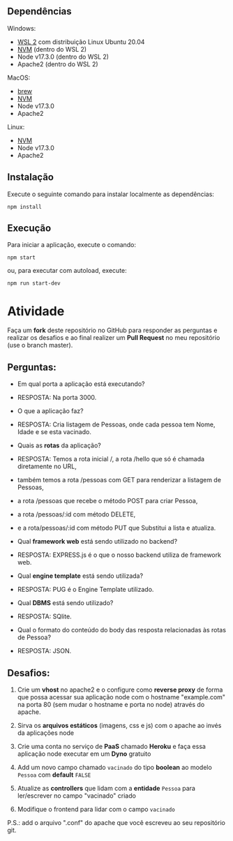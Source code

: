 ## Dependências

Windows:
- [WSL 2](https://docs.microsoft.com/pt-br/windows/wsl/install) com distribuição Linux Ubuntu 20.04
- [NVM](https://github.com/nvm-sh/nvm) (dentro do WSL 2)
- Node v17.3.0 (dentro do WSL 2)
- Apache2 (dentro do WSL 2)

MacOS:
- [brew](https://brew.sh/index_pt-br)
- [NVM](https://github.com/nvm-sh/nvm)
- Node v17.3.0
- Apache2

Linux:
- [NVM](https://github.com/nvm-sh/nvm)
- Node v17.3.0
- Apache2

## Instalação

Execute o seguinte comando para instalar localmente as dependências:

```
npm install
```
## Execução

Para iniciar a aplicação, execute o comando:
```
npm start
```

ou, para executar com autoload, execute:

```
npm run start-dev
```

# Atividade

Faça um **fork** deste repositório no GitHub para responder as perguntas e realizar os desafios e ao final realizer um **Pull Request** no meu repositório (use o branch master).

## Perguntas:

- Em qual porta a aplicação está executando?
- RESPOSTA: Na porta 3000.

- O que a aplicação faz?
- RESPOSTA: Cria listagem de Pessoas, onde cada pessoa tem Nome, Idade e se esta vacinado.

- Quais as **rotas** da aplicação?
- RESPOSTA: Temos a rota inicial /, a rota /hello que só é chamada diretamente no URL,  
- também temos a rota /pessoas com GET para renderizar a listagem de Pessoas,   
- a rota /pessoas que recebe o método POST para criar Pessoa,  
- a rota /pessoas/:id com método DELETE,  
- e a rota/pessoas/:id com método PUT que Substitui a lista e atualiza.

- Qual **framework web** está sendo utilizado no backend?
- RESPOSTA: EXPRESS.js é o que o nosso backend utiliza de framework web.  

- Qual **engine template** está sendo utilizada?
- RESPOSTA: PUG é o Engine Template utilizado.  

- Qual **DBMS** está sendo utilizado?
- RESPOSTA: SQlite.  
- Qual o formato do conteúdo do body das resposta relacionadas às rotas de Pessoa?
- RESPOSTA: JSON.

## Desafios:

1. Crie um **vhost** no apache2 e o configure como **reverse proxy** de forma que possa acessar sua aplicação node com o hostname "example.com" na porta 80 (sem mudar o hostname e porta no node) através do apache.

2. Sirva os **arquivos estáticos** (imagens, css e js) com o apache ao invés da aplicações node
3. Crie uma conta no serviço de **PaaS** chamado **Heroku** e faça essa aplicação node executar em um **Dyno** gratuito
4. Add um novo campo chamado `vacinado` do tipo **boolean** ao modelo `Pessoa` com **default** `FALSE`
5. Atualize as **controllers** que lidam com a **entidade** `Pessoa` para ler/escrever no campo "vacinado" criado
6. Modifique o frontend para lidar com o campo `vacinado`

P.S.: add o arquivo ".conf" do apache que você escreveu ao seu repositório git.
